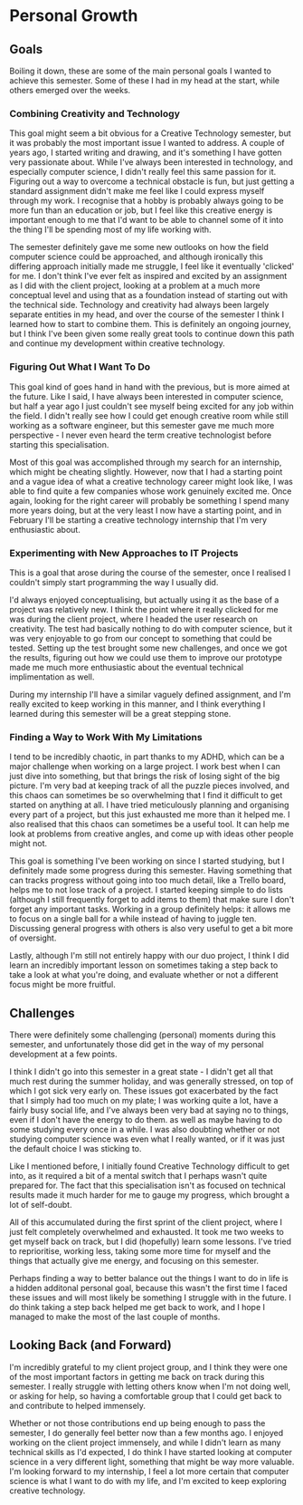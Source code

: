 # Personal Growth

## Goals

Boiling it down, these are some of the main personal goals I wanted to achieve this semester. Some of these I had in my head at the start, while others emerged over the weeks.

### Combining Creativity and Technology

This goal might seem a bit obvious for a Creative Technology semester, but it was probably the most important issue I wanted to address. A couple of years ago, I started writing and drawing, and it's something I have gotten very passionate about. While I've always been interested in technology, and especially computer science, I didn't really feel this same passion for it. Figuring out a way to overcome a technical obstacle is fun, but just getting a standard assignment didn't make me feel like I could express myself through my work. I recognise that a hobby is probably always going to be more fun than an education or job, but I feel like this creative energy is important enough to me that I'd want to be able to channel some of it into the thing I'll be spending most of my life working with.

The semester definitely gave me some new outlooks on how the field computer science could be approached, and although ironically this differing approach initially made me struggle, I feel like it eventually 'clicked' for me. I don't think I've ever felt as inspired and excited by an assignment as I did with the client project, looking at a problem at a much more conceptual level and using that as a foundation instead of starting out with the technical side.
Technology and creativity had always been largely separate entities in my head, and over the course of the semester I think I learned how to start to combine them. This is definitely an ongoing journey, but I think I've been given some really great tools to continue down this path and continue my development within creative technology.


### Figuring Out What I Want To Do
This goal kind of goes hand in hand with the previous, but is more aimed at the future. Like I said, I have always been interested in computer science, but half a year ago I just couldn't see myself being excited for any job within the field. I didn't really see how I could get enough creative room while still working as a software engineer, but this semester gave me much more perspective - I never even heard the term creative technologist before starting this specialisation.

Most of this goal was accomplished through my search for an internship, which might be cheating slightly. However, now that I had a starting point and a vague idea of what a creative technology career might look like, I was able to find quite a few companies whose work genuinely excited me. Once again, looking for the right career will probably be something I spend many more years doing, but at the very least I now have a starting point, and in February I'll be starting a creative technology internship that I'm very enthusiastic about.


### Experimenting with New Approaches to IT Projects

This is a goal that arose during the course of the semester, once I realised I couldn't simply start programming the way I usually did. 

I'd always enjoyed conceptualising, but actually using it as the base of a project was relatively new. I think the point where it really clicked for me was during the client project, where I headed the user research on creativity. The test had basically nothing to do with computer science, but it was very enjoyable to go from our concept to something that could be tested. Setting up the test brought some new challenges, and once we got the results, figuring out how we could use them to improve our prototype made me much more enthusiastic about the eventual technical implimentation as well.

During my internship I'll have a similar vaguely defined assignment, and I'm really excited to keep working in this manner, and I think everything I learned during this semester will be a great stepping stone.

### Finding a Way to Work With My Limitations

I tend to be incredibly chaotic, in part thanks to my ADHD, which can be a major challenge when working on a large project. I work best when I can just dive into something, but that brings the risk of losing sight of the big picture. I'm very bad at keeping track of all the puzzle pieces involved, and this chaos can sometimes be so overwhelming that I find it difficult to get started on anything at all. I have tried meticulously planning and organising every part of a project, but this just exhausted me more than it helped me. 
I also realised that this chaos can sometimes be a useful tool. It can help me look at problems from creative angles, and come up with ideas other people might not.

This goal is something I've been working on since I started studying, but I definitely made some progress during this semester. Having something that can tracks progress without going into too much detail, like a Trello board, helps me to not lose track of a project. I started keeping simple to do lists (although I still frequently forget to add items to them) that make sure I don't forget any important tasks.
Working in a group definitely helps: it allows me to focus on a single ball for a while instead of having to juggle ten. Discussing general progress with others is also very useful to get a bit more of oversight.

Lastly, although I'm still not entirely happy with our duo project, I think I did learn an incredibly important lesson on sometimes taking a step back to take a look at what you're doing, and evaluate whether or not a different focus might be more fruitful.

## Challenges

There were definitely some challenging (personal) moments during this semester, and unfortunately those did get in the way of my personal development at a few points.

I think I didn't go into this semester in a great state - I didn't get all that much rest during the summer holiday, and was generally stressed, on top of which I got sick very early on. These issues got exacerbated by the fact that I simply had too much on my plate; I was working quite a lot, have a fairly busy social life, and I've always been very bad at saying no to things, even if I don't have the energy to do them. as well as maybe having to do some studying every once in a while. I was also doubting whether or not studying computer science was even what I really wanted, or if it was just the default choice I was sticking to.

Like I mentioned before, I initially found Creative Technology difficult to get into, as it required a bit of a mental switch that I perhaps wasn't quite prepared for. The fact that this specialisation isn't as focused on technical results made it much harder for me to gauge my progress, which brought a lot of self-doubt.

All of this accumulated during the first sprint of the client project, where I just felt completely overwhelmed and exhausted. It took me two weeks to get myself back on track, but I did (hopefully) learn some lessons. I've tried to reprioritise, working less, taking some more time for myself and the things that actually give me energy, and focusing on this semester.

Perhaps finding a way to better balance out the things I want to do in life is a hidden additonal personal goal, because this wasn't the first time I faced these issues and will most likely be something I struggle with in the future. I do think taking a step back helped me get back to work, and I hope I managed to make the most of the last couple of months.

## Looking Back (and Forward)

I'm incredibly grateful to my client project group, and I think they were one of the most important factors in getting me back on track during this semester. I really struggle with letting others know when I'm not doing well, or asking for help, so having a comfortable group that I could get back to and contribute to helped immensely.

Whether or not those contributions end up being enough to pass the semester, I do generally feel better now than a few months ago. I enjoyed working on the client project immensely, and while I didn't learn as many technical skills as I'd expected, I do think I have started looking at computer science in a very different light, something that might be way more valuable. I'm looking forward to my internship, I feel a lot more certain that computer science is what I want to do with my life, and I'm excited to keep exploring creative technology.
